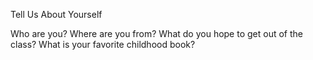 Tell Us About Yourself

Who are you?
Where are you from?
What do you hope to get out of the class?
What is your favorite childhood book?

